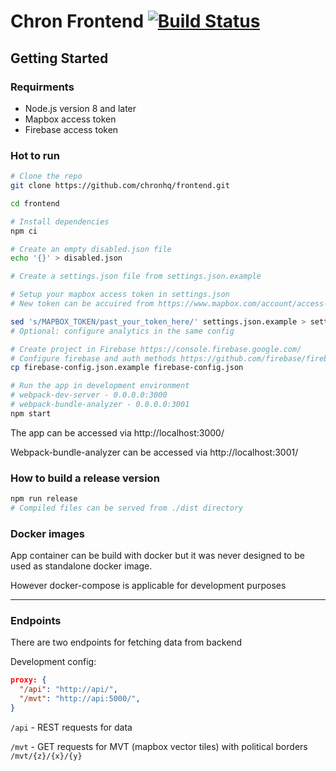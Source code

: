 # Chron Frontend [![Build Status](https://travis-ci.org/chronhq/frontend.svg?branch=master)](https://travis-ci.org/chronhq/frontend)

## Getting Started

### Requirments

* Node.js version 8 and later
* Mapbox access token
* Firebase access token

### Hot to run

```bash
# Clone the repo
git clone https://github.com/chronhq/frontend.git

cd frontend

# Install dependencies
npm ci

# Create an empty disabled.json file
echo '{}' > disabled.json

# Create a settings.json file from settings.json.example

# Setup your mapbox access token in settings.json 
# New token can be accuired from https://www.mapbox.com/account/access-tokens

sed 's/MAPBOX_TOKEN/past_your_token_here/' settings.json.example > settings.json
# Optional: configure analytics in the same config

# Create project in Firebase https://console.firebase.google.com/
# Configure firebase and auth methods https://github.com/firebase/firebaseui-web#available-providers
cp firebase-config.json.example firebase-config.json

# Run the app in development environment
# webpack-dev-server - 0.0.0.0:3000
# webpack-bundle-analyzer - 0.0.0.0:3001 
npm start
```

The app can be accessed via http://localhost:3000/

Webpack-bundle-analyzer can be accessed via http://localhost:3001/

### How to build a release version

```bash
npm run release
# Compiled files can be served from ./dist directory
```

### Docker images

App container can be build with docker but it was never designed to be used as standalone docker image.

However docker-compose is applicable for development purposes

------
### Endpoints

There are two endpoints for fetching data from backend

Development config:
```json
proxy: {
  "/api": "http://api/",
  "/mvt": "http://api:5000/",
}
```
`/api` - REST requests for data

`/mvt` - GET requests for MVT (mapbox vector tiles) with political borders `/mvt/{z}/{x}/{y}` 
